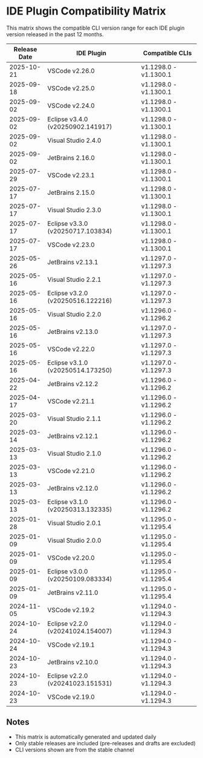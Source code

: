 # IDE Plugin Compatibility Matrix

This matrix shows the compatible CLI version range for each IDE plugin version released in the past 12 months.

| Release Date | IDE Plugin                        | Compatible CLIs       |
| ------------ | --------------------------------- | --------------------- |
| 2025-10-21   | VSCode v2.26.0                    | v1.1298.0 - v1.1300.1 |
| 2025-09-18   | VSCode v2.25.0                    | v1.1298.0 - v1.1300.1 |
| 2025-09-02   | VSCode v2.24.0                    | v1.1298.0 - v1.1300.1 |
| 2025-09-02   | Eclipse v3.4.0 (v20250902.141917) | v1.1298.0 - v1.1300.1 |
| 2025-09-02   | Visual Studio 2.4.0               | v1.1298.0 - v1.1300.1 |
| 2025-09-02   | JetBrains 2.16.0                  | v1.1298.0 - v1.1300.1 |
| 2025-07-29   | VSCode v2.23.1                    | v1.1298.0 - v1.1300.1 |
| 2025-07-17   | JetBrains 2.15.0                  | v1.1298.0 - v1.1300.1 |
| 2025-07-17   | Visual Studio 2.3.0               | v1.1298.0 - v1.1300.1 |
| 2025-07-17   | Eclipse v3.3.0 (v20250717.103834) | v1.1298.0 - v1.1300.1 |
| 2025-07-17   | VSCode v2.23.0                    | v1.1298.0 - v1.1300.1 |
| 2025-05-26   | JetBrains v2.13.1                 | v1.1297.0 - v1.1297.3 |
| 2025-05-16   | Visual Studio 2.2.1               | v1.1297.0 - v1.1297.3 |
| 2025-05-16   | Eclipse v3.2.0 (v20250516.122216) | v1.1297.0 - v1.1297.3 |
| 2025-05-16   | Visual Studio 2.2.0               | v1.1296.0 - v1.1296.2 |
| 2025-05-16   | JetBrains v2.13.0                 | v1.1297.0 - v1.1297.3 |
| 2025-05-16   | VSCode v2.22.0                    | v1.1297.0 - v1.1297.3 |
| 2025-05-16   | Eclipse v3.1.0 (v20250514.173250) | v1.1297.0 - v1.1297.3 |
| 2025-04-22   | JetBrains v2.12.2                 | v1.1296.0 - v1.1296.2 |
| 2025-04-17   | VSCode v2.21.1                    | v1.1296.0 - v1.1296.2 |
| 2025-03-20   | Visual Studio 2.1.1               | v1.1296.0 - v1.1296.2 |
| 2025-03-14   | JetBrains v2.12.1                 | v1.1296.0 - v1.1296.2 |
| 2025-03-13   | Visual Studio 2.1.0               | v1.1296.0 - v1.1296.2 |
| 2025-03-13   | VSCode v2.21.0                    | v1.1296.0 - v1.1296.2 |
| 2025-03-13   | JetBrains v2.12.0                 | v1.1296.0 - v1.1296.2 |
| 2025-03-13   | Eclipse v3.1.0 (v20250313.132335) | v1.1296.0 - v1.1296.2 |
| 2025-01-28   | Visual Studio 2.0.1               | v1.1295.0 - v1.1295.4 |
| 2025-01-09   | Visual Studio 2.0.0               | v1.1295.0 - v1.1295.4 |
| 2025-01-09   | VSCode v2.20.0                    | v1.1295.0 - v1.1295.4 |
| 2025-01-09   | Eclipse v3.0.0 (v20250109.083334) | v1.1295.0 - v1.1295.4 |
| 2025-01-09   | JetBrains v2.11.0                 | v1.1295.0 - v1.1295.4 |
| 2024-11-05   | VSCode v2.19.2                    | v1.1294.0 - v1.1294.3 |
| 2024-10-24   | Eclipse v2.2.0 (v20241024.154007) | v1.1294.0 - v1.1294.3 |
| 2024-10-24   | VSCode v2.19.1                    | v1.1294.0 - v1.1294.3 |
| 2024-10-23   | JetBrains v2.10.0                 | v1.1294.0 - v1.1294.3 |
| 2024-10-23   | Eclipse v2.2.0 (v20241023.151531) | v1.1294.0 - v1.1294.3 |
| 2024-10-23   | VSCode v2.19.0                    | v1.1294.0 - v1.1294.3 |

## Notes

* This matrix is automatically generated and updated daily
* Only stable releases are included (pre-releases and drafts are excluded)
* CLI versions shown are from the stable channel
